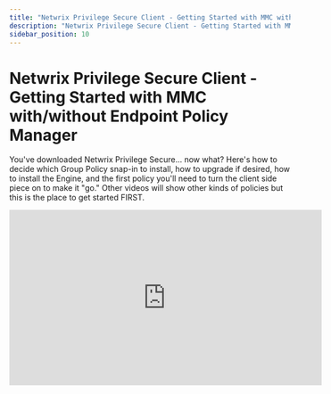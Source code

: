 ```yaml
---
title: "Netwrix Privilege Secure Client - Getting Started with MMC with/without Endpoint Policy Manager"
description: "Netwrix Privilege Secure Client - Getting Started with MMC with/without Endpoint Policy Manager"
sidebar_position: 10
---
```

# Netwrix Privilege Secure Client - Getting Started with MMC with/without Endpoint Policy Manager

You've downloaded Netwrix Privilege Secure... now what? Here's how to decide which Group Policy
snap-in to install, how to upgrade if desired, how to install the Engine, and the first policy
you'll need to turn the client side piece on to make it "go." Other videos will show other kinds of
policies but this is the place to get started FIRST.

<iframe width="560" height="315" src="https://www.youtube.com/embed/KcDuflFjyug?si=8iM-OWsM2BqG2t1C" title="YouTube video player" frameborder="0" allow="accelerometer; autoplay; clipboard-write; encrypted-media; gyroscope; picture-in-picture; web-share" referrerpolicy="strict-origin-when-cross-origin" allowfullscreen></iframe>